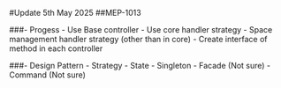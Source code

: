 #Update 5th May 2025
##MEP-1013

###- Progess
    - Use Base controller
    - Use core handler strategy
    - Space management handler strategy (other than in core)
    - Create interface of method in each controller

###- Design Pattern
    - Strategy
    - State
    - Singleton
    - Facade (Not sure)
    - Command (Not sure)